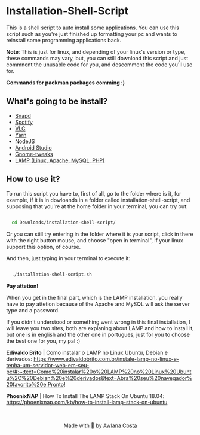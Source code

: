 # Installation-Shell-Script

This is a shell script to auto install some applications. You can use this script such as you're just finished up formatting your pc and wants to reinstall some programming applications back.

**Note**: This is just for linux, and depending of your linux's version or type, these commands may vary, but, you can still download this script and just commnent the unusable code for you, and descomment the code you'll use for.

**Commands for packman packages comming :)**

## What's going to be install?

- [Snapd](https://snapcraft.io/docs/installing-snapd)
- [Spotify](https://www.spotify.com/us/)
- [VLC](https://www.videolan.org/vlc/index.pt-BR.html)
- [Yarn](https://yarnpkg.com/) 
- [NodeJS](https://nodejs.org/en/)
- [Android Studio](https://developer.android.com/studio)
- [Gnome-tweaks](https://gitlab.gnome.org/GNOME/gnome-tweaks)
- [LAMP (Linux, Apache, MySQL, PHP)](https://medium.com/better-programming/how-to-install-lamp-stack-on-ubuntu-db77ac018116)

## How to use it?

To run this script you have to, first of all, go to the folder where is it, for example, if it is in dowloands in a folder called installation-shell-script, and supposing that you're at the home folder in your terminal, you can try out:

```bash 
  
  cd Downloads/installation-shell-script/

```

Or you can still try entering in the folder where it is your script, click in there with the right button mouse, and choose "open in terminal", if your linux support this option, of course.

And then, just typing in your terminal to execute it:

```bash

  ./installation-shell-script.sh

```

**Pay attetion!** 

When you get in the final part, which is the LAMP installation, you really have to pay attetion because of the Apache and MySQL will ask the server type and a password.

If you didn't understood or something went wrong in this final installation, I will leave you two sites, both are explaning about LAMP and how to install it, but one is in english and the other one in portugues, just for you to choose the best one for you, my pal :)

**Edivaldo Brito** | Como instalar o LAMP no Linux Ubuntu, Debian e derivados: https://www.edivaldobrito.com.br/instale-lamp-no-linux-e-tenha-um-servidor-web-em-seu-pc/#:~:text=Como%20instalar%20o%20LAMP%20no%20Linux%20Ubuntu%2C%20Debian%20e%20derivados&text=Abra%20seu%20navegador%20favorito%20e,Pronto!

**PhoenixNAP** | How To Install The LAMP Stack On Ubuntu 18.04: https://phoenixnap.com/kb/how-to-install-lamp-stack-on-ubuntu

<br />

<p align='center'>
  Made with 💙 by <a href='https://github.com/awlana04'> Awlana Costa </a>
</p>